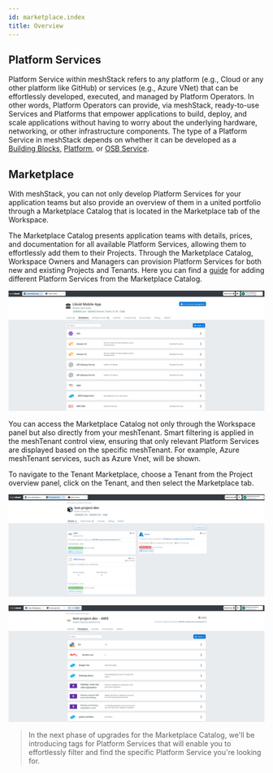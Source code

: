 ```yaml
---
id: marketplace.index
title: Overview
---
```

## Platform Services 

Platform Service within meshStack refers to any platform (e.g., Cloud or any other platform like GitHub) or services (e.g., Azure VNet) that can be effortlessly developed, executed, and managed by Platform Operators. In other words, Platform Operators can provide, via meshStack, ready-to-use Services and Platforms that empower applications to build, deploy, and scale applications without having to worry about the underlying hardware, networking, or other infrastructure components. The type of a Platform Service in meshStack depends on whether it can be developed as a [Building Blocks](administration.building-blocks.md), [Platform](administration.platforms.md), or [OSB Service](marketplace.service-instances.md).


## Marketplace

With meshStack, you can not only develop Platform Services for your application teams but also provide an overview of them in a united portfolio through a Marketplace Catalog that is located in the Marketplace tab of the Workspace.

The Marketplace Catalog presents application teams with details, prices, and documentation for all available Platform Services, allowing them to effortlessly add them to their Projects. Through the Marketplace Catalog, Workspace Owners and Managers can provision Platform Services for both new and existing Projects and Tenants. Here you can find a [guide](meshstack.how-to.add-platformservice.md) for adding different Platform Services from the Marketplace Catalog.

![Overview of Marketplace](assets/marketplace/marketplace-overview.png)

You can access the Marketplace Catalog not only through the Workspace panel but also directly from your meshTenant. Smart filtering is applied in the meshTenant control view, ensuring that only relevant Platform Services are displayed based on the specific meshTenant. For example, Azure meshTenant services, such as Azure Vnet, will be shown. 

To navigate to the Tenant Marketplace, choose a Tenant from the Project overview panel, click on the Tenant, and then select the Marketplace tab.

![Overview of Tenant](assets/marketplace/tenant-overview.png)

![Marketplace Tenant](assets/marketplace/tenant-marketplace.png)

>In the next phase of upgrades for the Marketplace Catalog, we'll be introducing tags for Platform Services that will enable you to effortlessly filter and find the specific Platform Service you're looking for.